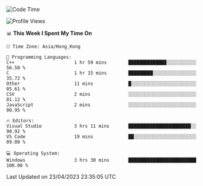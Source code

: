 <!--START_SECTION:waka-->
![Code Time](http://img.shields.io/badge/Code%20Time-54%20hrs%208%20mins-blue)

![Profile Views](http://img.shields.io/badge/Profile%20Views-0-blue)

📊 **This Week I Spent My Time On** 

```text
🕑︎ Time Zone: Asia/Hong_Kong

💬 Programming Languages: 
C++                      1 hr 59 mins        ██████████████░░░░░░░░░░░   56.50 % 
C                        1 hr 15 mins        █████████░░░░░░░░░░░░░░░░   35.72 % 
Other                    11 mins             █░░░░░░░░░░░░░░░░░░░░░░░░   05.61 % 
CSV                      2 mins              ░░░░░░░░░░░░░░░░░░░░░░░░░   01.12 % 
JavaScript               2 mins              ░░░░░░░░░░░░░░░░░░░░░░░░░   00.95 % 

🔥 Editors: 
Visual Studio            3 hrs 11 mins       ███████████████████████░░   90.92 % 
VS Code                  19 mins             ██░░░░░░░░░░░░░░░░░░░░░░░   09.08 % 

💻 Operating System: 
Windows                  3 hrs 30 mins       █████████████████████████   100.00 % 
```


 Last Updated on 23/04/2023 23:35:05 UTC
<!--END_SECTION:waka-->
